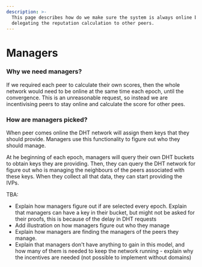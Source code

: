 ```yaml
---
description: >-
  This page describes how do we make sure the system is always online by
  delegating the reputation calculation to other peers.
---
```


# Managers

### Why we need managers?

If we required each peer to calculate their own scores, then the whole network would need to be online at the same time each epoch, until the convergence. This is an unreasonable request, so instead we are incentivising peers to stay online and calculate the score for other pees.&#x20;

### How are managers picked?

When peer comes online the DHT network will assign them keys that they should provide. Managers use this functionality to figure out who they should manage.

At he beginning of each epoch, managers will query their own DHT buckets to obtain keys they are providing. Then, they can query the DHT network for figure out who is managing the neighbours of the peers associated with these keys. When they collect all that data, they can start providing the IVPs.

TBA:

* Explain how managers figure out if are selected every epoch. Explain that managers can have a key in their bucket, but might not be asked for their proofs, this is because of the delay in DHT requests
* Add illustration on how managers figure out who they manage
* Explain how managers are finding the managers of the peers they manage.
* Explain that managers don't have anything to gain in this model, and how many of them is needed to keep the network running - explain why the incentives are needed (not possible to implement without domains)
